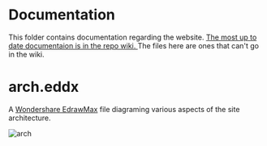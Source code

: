 # Documentation

This folder contains documentation regarding the website. 
[The most up to date documentaion is in the repo wiki. ](https://github.com/GeorgiaStateDefenseForce/gasdf.org/wiki)
The files here are ones that can't go in the wiki. 


# arch.eddx
A [Wondershare EdrawMax](https://www.edrawsoft.com/edraw-max/) file diagraming various aspects of the site architecture. 


![arch](https://user-images.githubusercontent.com/1011814/224527192-c6bd08db-0dbf-45e1-a7a0-034c5be8f6b7.svg)
